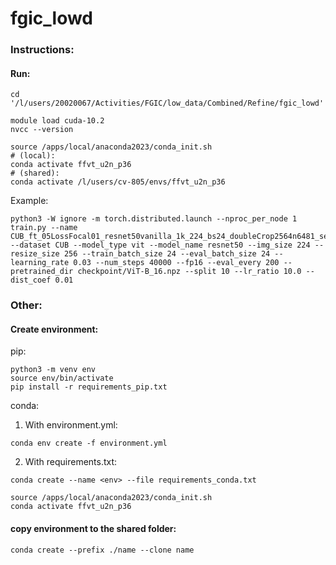 # fgic_lowd



### Instructions:

#### Run:

```
cd '/l/users/20020067/Activities/FGIC/low_data/Combined/Refine/fgic_lowd'

module load cuda-10.2
nvcc --version

source /apps/local/anaconda2023/conda_init.sh
# (local):
conda activate ffvt_u2n_p36
# (shared): 
conda activate /l/users/cv-805/envs/ffvt_u2n_p36
```

Example:  <br>
```
python3 -W ignore -m torch.distributed.launch --nproc_per_node 1 train.py --name CUB_ft_05LossFocal01_resnet50vanilla_1k_224_bs24_doubleCrop2564n6481_sepNfix_autoSched05_LrRatio10_rn50_40k_noSAMtrashVanilla_doubleAugs224_KLlossSAM001_batchmean_inputLog_lr003_ld10 --dataset CUB --model_type vit --model_name resnet50 --img_size 224 --resize_size 256 --train_batch_size 24 --eval_batch_size 24 --learning_rate 0.03 --num_steps 40000 --fp16 --eval_every 200 --pretrained_dir checkpoint/ViT-B_16.npz --split 10 --lr_ratio 10.0 --dist_coef 0.01
```


### Other:

#### Create environment:

pip:

```
python3 -m venv env
source env/bin/activate
pip install -r requirements_pip.txt
```


conda:

1. With environment.yml:

```
conda env create -f environment.yml
```

2. With requirements.txt:

```
conda create --name <env> --file requirements_conda.txt

source /apps/local/anaconda2023/conda_init.sh
conda activate ffvt_u2n_p36
```


#### copy environment to the shared folder:

```
conda create --prefix ./name --clone name
```